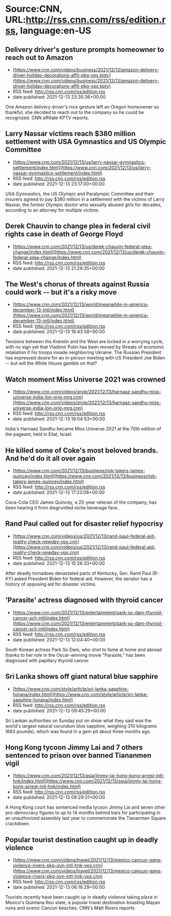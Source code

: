 # Source:CNN, URL:http://rss.cnn.com/rss/edition.rss, language:en-US

## Delivery driver's gesture prompts homeowner to reach out to Amazon
 - [https://www.cnn.com/videos/business/2021/12/13/amazon-delivery-driver-holiday-decorations-affil-pkg-vpx.kptv](https://www.cnn.com/videos/business/2021/12/13/amazon-delivery-driver-holiday-decorations-affil-pkg-vpx.kptv)
 - RSS feed: http://rss.cnn.com/rss/edition.rss
 - date published: 2021-12-13 23:35:36+00:00

One Amazon delivery driver's nice gesture left an Oregon homeowner so thankful, she decided to reach out to the company so he could be recognized. CNN affiliate KPTV reports.

## Larry Nassar victims reach $380 million settlement with USA Gymnastics and US Olympic Committee
 - [https://www.cnn.com/2021/12/13/us/larry-nassar-gymnastics-settlement/index.html](https://www.cnn.com/2021/12/13/us/larry-nassar-gymnastics-settlement/index.html)
 - RSS feed: http://rss.cnn.com/rss/edition.rss
 - date published: 2021-12-13 23:17:00+00:00

USA Gymnastics, the US Olympic and Paralympic Committee and their insurers agreed to pay $380 million in a settlement with the victims of Larry Nassar, the former Olympic doctor who sexually abused girls for decades, according to an attorney for multiple victims.

## Derek Chauvin to change plea in federal civil rights case in death of George Floyd
 - [https://www.cnn.com/2021/12/13/us/derek-chauvin-federal-plea-change/index.html](https://www.cnn.com/2021/12/13/us/derek-chauvin-federal-plea-change/index.html)
 - RSS feed: http://rss.cnn.com/rss/edition.rss
 - date published: 2021-12-13 21:29:35+00:00



## The West's chorus of threats against Russia could work -- but it's a risky move
 - [https://www.cnn.com/2021/12/13/world/meanwhile-in-america-december-13-intl/index.html](https://www.cnn.com/2021/12/13/world/meanwhile-in-america-december-13-intl/index.html)
 - RSS feed: http://rss.cnn.com/rss/edition.rss
 - date published: 2021-12-13 19:43:58+00:00

Tensions between the Kremlin and the West are locked in a worrying cycle, with no sign yet that Vladimir Putin has been moved by threats of economic retaliation if his troops invade neighboring Ukraine. The Russian President has expressed desire for an in-person meeting with US President Joe Biden -- but will the White House gamble on that?

## Watch moment Miss Universe 2021 was crowned
 - [https://www.cnn.com/videos/style/2021/12/13/harnaaz-sandhu-miss-universe-india-lon-orig-mrg.cnn](https://www.cnn.com/videos/style/2021/12/13/harnaaz-sandhu-miss-universe-india-lon-orig-mrg.cnn)
 - RSS feed: http://rss.cnn.com/rss/edition.rss
 - date published: 2021-12-13 19:04:53+00:00

India's Harnaaz Sandhu became Miss Universe 2021 at the 70th edition of the pageant, held in Eilat, Israel.

## He killed some of Coke's most beloved brands. And he'd do it all over again
 - [https://www.cnn.com/2021/12/13/business/risk-takers-james-quincey/index.html](https://www.cnn.com/2021/12/13/business/risk-takers-james-quincey/index.html)
 - RSS feed: http://rss.cnn.com/rss/edition.rss
 - date published: 2021-12-13 17:23:08+00:00

Coca-Cola CEO James Quincey, a 25-year veteran of the company, has been hearing it from disgruntled niche beverage fans.

## Rand Paul called out for disaster relief hypocrisy
 - [https://www.cnn.com/videos/us/2021/12/13/rand-paul-federal-aid-reality-check-newday-vpx.cnn](https://www.cnn.com/videos/us/2021/12/13/rand-paul-federal-aid-reality-check-newday-vpx.cnn)
 - RSS feed: http://rss.cnn.com/rss/edition.rss
 - date published: 2021-12-13 15:26:33+00:00

After deadly tornadoes devastated parts of Kentucky, Sen. Rand Paul (R-KY) asked President Biden for federal aid. However, the senator has a history of opposing aid for disaster victims.

## 'Parasite' actress diagnosed with thyroid cancer
 - [https://www.cnn.com/2021/12/13/entertainment/park-so-dam-thyroid-cancer-scli-intl/index.html](https://www.cnn.com/2021/12/13/entertainment/park-so-dam-thyroid-cancer-scli-intl/index.html)
 - RSS feed: http://rss.cnn.com/rss/edition.rss
 - date published: 2021-12-13 12:04:40+00:00

South Korean actress Park So Dam, who shot to fame at home and abroad thanks to her role in the Oscar-winning movie "Parasite," has been diagnosed with papillary thyroid cancer.

## Sri Lanka shows off giant natural blue sapphire
 - [https://www.cnn.com/style/article/sri-lanka-sapphire-horana/index.html](https://www.cnn.com/style/article/sri-lanka-sapphire-horana/index.html)
 - RSS feed: http://rss.cnn.com/rss/edition.rss
 - date published: 2021-12-13 09:45:29+00:00

Sri Lankan authorities on Sunday put on show what they said was the world's largest natural corundum blue sapphire, weighing 310 kilograms (683 pounds), which was found in a gem pit about three months ago.

## Hong Kong tycoon Jimmy Lai and 7 others sentenced to prison over banned Tiananmen vigil
 - [https://www.cnn.com/2021/12/13/asia/jimmy-lai-hong-kong-arrest-intl-hnk/index.html](https://www.cnn.com/2021/12/13/asia/jimmy-lai-hong-kong-arrest-intl-hnk/index.html)
 - RSS feed: http://rss.cnn.com/rss/edition.rss
 - date published: 2021-12-13 08:29:31+00:00

A Hong Kong court has sentenced media tycoon Jimmy Lai and seven other pro-democracy figures to up to 14 months behind bars for participating in an unauthorized assembly last year to commemorate the Tiananmen Square crackdown.

## Popular tourist destination caught up in deadly violence
 - [https://www.cnn.com/videos/travel/2021/12/13/mexico-cancun-gang-violence-rivers-pkg-ovn-intl-hnk-vpx.cnn](https://www.cnn.com/videos/travel/2021/12/13/mexico-cancun-gang-violence-rivers-pkg-ovn-intl-hnk-vpx.cnn)
 - RSS feed: http://rss.cnn.com/rss/edition.rss
 - date published: 2021-12-13 06:16:29+00:00

Tourists recently have been caught up in deadly violence taking place in Mexico's Quintana Roo state, a popular travel destination boasting Mayan ruins and scenic Cancun beaches. CNN's Matt Rivers reports.

